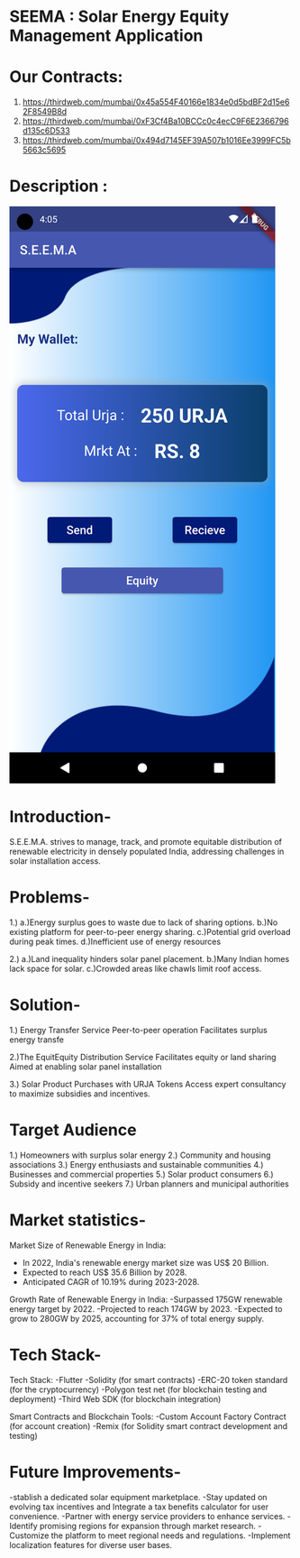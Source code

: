 # SEEMA : Solar Energy Equity Management Application
# Our Contracts:
1) https://thirdweb.com/mumbai/0x45a554F40166e1834e0d5bdBF2d15e62F8549B8d
2) https://thirdweb.com/mumbai/0xF3Cf4Ba10BCCc0c4ecC9F6E2366796d135c6D533
3) https://thirdweb.com/mumbai/0x494d7145EF39A507b1016Ee3999FC5b5663c5695

# Description :

![Screenshot](https://github.com/PrithviRajput16/SEEMA/raw/main/Screenshot_1695206143.png)

# Introduction-
S.E.E.M.A. strives to manage, track, and promote equitable distribution of renewable electricity in densely populated India, addressing challenges in solar installation access.

# Problems-

1.) 
a.)Energy surplus goes to waste due to lack of sharing options.
b.)No existing platform for peer-to-peer energy sharing.
c.)Potential grid overload during peak times.
d.)Inefficient use of energy resources

2.)
a.)Land inequality hinders solar panel placement.
b.)Many Indian homes lack space for solar.
c.)Crowded areas like chawls limit roof access.

# Solution-

1.) Energy Transfer Service
Peer-to-peer operation
Facilitates surplus energy transfe

2.)The EquitEquity Distribution Service
Facilitates equity or land sharing
Aimed at enabling solar panel installation

3.) Solar Product Purchases with URJA Tokens
Access expert consultancy to maximize subsidies and incentives.

# Target Audience

1.) Homeowners with surplus solar energy
2.) Community and housing associations
3.) Energy enthusiasts and sustainable communities
4.) Businesses and commercial properties
5.) Solar product consumers
6.) Subsidy and incentive seekers
7.) Urban planners and municipal authorities

# Market statistics-

Market Size of Renewable Energy in India:
- In 2022, India's renewable energy market size was US$ 20 Billion.
- Expected to reach US$ 35.6 Billion by 2028.
- Anticipated CAGR of 10.19% during 2023-2028.

Growth Rate of Renewable Energy in India:
-Surpassed 175GW renewable energy target by 2022.
-Projected to reach 174GW by 2023.
-Expected to grow to 280GW by 2025, accounting for 37% of total energy supply.

# Tech Stack-

Tech Stack:
-Flutter
-Solidity (for smart contracts)
-ERC-20 token standard (for the cryptocurrency)
-Polygon test net (for blockchain testing and deployment)
-Third Web SDK (for blockchain integration)

Smart Contracts and Blockchain Tools:
-Custom Account Factory Contract (for account creation)
-Remix (for Solidity smart contract development and testing)

# Future Improvements-

-stablish a dedicated solar equipment marketplace.
-Stay updated on evolving tax incentives and Integrate a tax benefits calculator for user convenience.
-Partner with energy service providers to enhance services.
-Identify promising regions for expansion through market research.
-Customize the platform to meet regional needs and regulations.
-Implement localization features for diverse user bases.
